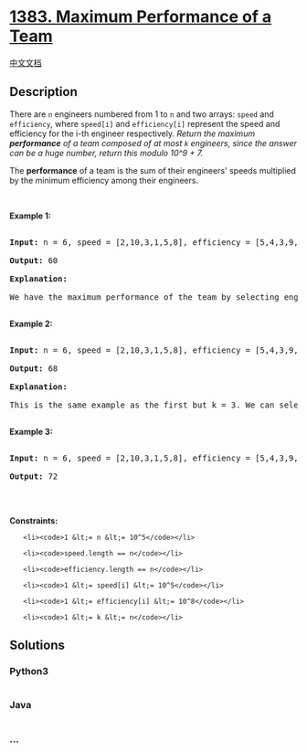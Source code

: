 # [1383. Maximum Performance of a Team](https://leetcode.com/problems/maximum-performance-of-a-team)

[中文文档](/solution/1300-1399/1383.Maximum%20Performance%20of%20a%20Team/README.md)

## Description
<p>There are <code>n</code> engineers numbered from 1 to <code>n</code>&nbsp;and&nbsp;two arrays: <code>speed</code>&nbsp;and <code>efficiency</code>, where <code>speed[i]</code> and <code>efficiency[i]</code> represent the speed and efficiency for the i-th engineer respectively. <em>Return the maximum <strong>performance</strong> of a team composed of&nbsp;at most&nbsp;<code>k</code>&nbsp;engineers, since the answer can be a huge number, return this modulo&nbsp;10^9 + 7.</em></p>



<p>The <strong>performance</strong> of a team is the sum of their engineers&#39; speeds multiplied by the minimum efficiency among&nbsp;their engineers.&nbsp;</p>



<p>&nbsp;</p>

<p><strong>Example 1:</strong></p>



<pre>

<strong>Input:</strong> n = 6, speed = [2,10,3,1,5,8], efficiency = [5,4,3,9,7,2], k = 2

<strong>Output:</strong> 60

<strong>Explanation:</strong> 

We have the maximum performance of the team by selecting engineer 2 (with speed=10 and efficiency=4) and engineer 5 (with speed=5 and efficiency=7). That is, performance = (10 + 5) * min(4, 7) = 60.

</pre>



<p><strong>Example 2:</strong></p>



<pre>

<strong>Input:</strong> n = 6, speed = [2,10,3,1,5,8], efficiency = [5,4,3,9,7,2], k = 3

<strong>Output:</strong> 68

<strong>Explanation:

</strong>This is the same example as the first but k = 3. We can select engineer 1, engineer 2 and engineer 5 to get the maximum performance of the team. That is, performance = (2 + 10 + 5) * min(5, 4, 7) = 68.

</pre>



<p><strong>Example 3:</strong></p>



<pre>

<strong>Input:</strong> n = 6, speed = [2,10,3,1,5,8], efficiency = [5,4,3,9,7,2], k = 4

<strong>Output:</strong> 72

</pre>



<p>&nbsp;</p>

<p><strong>Constraints:</strong></p>



<ul>

	<li><code>1 &lt;= n &lt;= 10^5</code></li>

	<li><code>speed.length == n</code></li>

	<li><code>efficiency.length == n</code></li>

	<li><code>1 &lt;= speed[i] &lt;= 10^5</code></li>

	<li><code>1 &lt;= efficiency[i] &lt;= 10^8</code></li>

	<li><code>1 &lt;= k &lt;= n</code></li>

</ul>


## Solutions


<!-- tabs:start -->

### **Python3**

```python

```

### **Java**

```java

```

### **...**
```

```

<!-- tabs:end -->